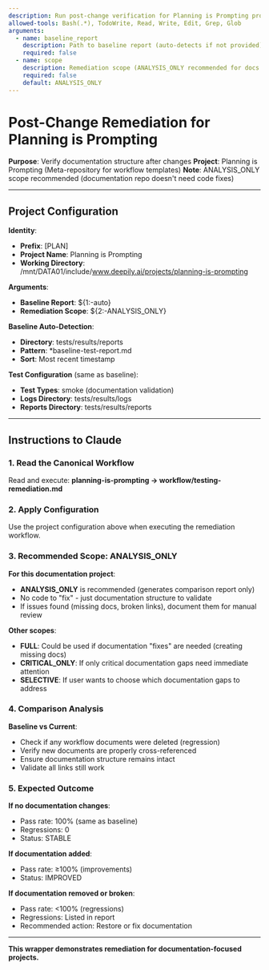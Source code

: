 ```yaml
---
description: Run post-change verification for Planning is Prompting project
allowed-tools: Bash(.*), TodoWrite, Read, Write, Edit, Grep, Glob
arguments:
  - name: baseline_report
    description: Path to baseline report (auto-detects if not provided)
    required: false
  - name: scope
    description: Remediation scope (ANALYSIS_ONLY recommended for docs repo)
    required: false
    default: ANALYSIS_ONLY
---
```


# Post-Change Remediation for Planning is Prompting

**Purpose**: Verify documentation structure after changes
**Project**: Planning is Prompting (Meta-repository for workflow templates)
**Note**: ANALYSIS_ONLY scope recommended (documentation repo doesn't need code fixes)

---

## Project Configuration

**Identity**:
- **Prefix**: [PLAN]
- **Project Name**: Planning is Prompting
- **Working Directory**: /mnt/DATA01/include/www.deepily.ai/projects/planning-is-prompting

**Arguments**:
- **Baseline Report**: ${1:-auto}
- **Remediation Scope**: ${2:-ANALYSIS_ONLY}

**Baseline Auto-Detection**:
- **Directory**: tests/results/reports
- **Pattern**: *baseline-test-report.md
- **Sort**: Most recent timestamp

**Test Configuration** (same as baseline):
- **Test Types**: smoke (documentation validation)
- **Logs Directory**: tests/results/logs
- **Reports Directory**: tests/results/reports

---

## Instructions to Claude

### 1. Read the Canonical Workflow

Read and execute: **planning-is-prompting → workflow/testing-remediation.md**

### 2. Apply Configuration

Use the project configuration above when executing the remediation workflow.

### 3. Recommended Scope: ANALYSIS_ONLY

**For this documentation project**:
- **ANALYSIS_ONLY** is recommended (generates comparison report only)
- No code to "fix" - just documentation structure to validate
- If issues found (missing docs, broken links), document them for manual review

**Other scopes**:
- **FULL**: Could be used if documentation "fixes" are needed (creating missing docs)
- **CRITICAL_ONLY**: If only critical documentation gaps need immediate attention
- **SELECTIVE**: If user wants to choose which documentation gaps to address

### 4. Comparison Analysis

**Baseline vs Current**:
- Check if any workflow documents were deleted (regression)
- Verify new documents are properly cross-referenced
- Ensure documentation structure remains intact
- Validate all links still work

### 5. Expected Outcome

**If no documentation changes**:
- Pass rate: 100% (same as baseline)
- Regressions: 0
- Status: STABLE

**If documentation added**:
- Pass rate: ≥100% (improvements)
- Status: IMPROVED

**If documentation removed or broken**:
- Pass rate: <100% (regressions)
- Regressions: Listed in report
- Recommended action: Restore or fix documentation

---

**This wrapper demonstrates remediation for documentation-focused projects.**

